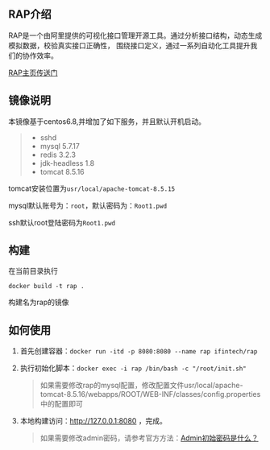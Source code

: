 ## RAP介绍

RAP是一个由阿里提供的可视化接口管理开源工具。通过分析接口结构，动态生成模拟数据，校验真实接口正确性， 围绕接口定义，通过一系列自动化工具提升我们的协作效率。

[RAP主页传送门](http://rapapi.org/org/index.do)

## 镜像说明

本镜像基于centos6.8,并增加了如下服务，并且默认开机启动。

> * sshd
> * mysql 5.7.17
> * redis 3.2.3
> * jdk-headless 1.8
> * tomcat 8.5.16

tomcat安装位置为`usr/local/apache-tomcat-8.5.15`

mysql默认账号为：`root`，默认密码为：`Root1.pwd`

ssh默认root登陆密码为`Root1.pwd`


## 构建
在当前目录执行
```
docker build -t rap .
```
构建名为rap的镜像

## 如何使用

1. 首先创建容器：`docker run -itd -p 8080:8080 --name rap ifintech/rap`

2. 执行初始化脚本：`docker exec -i rap /bin/bash -c "/root/init.sh"`

   > 如果需要修改rap的mysql配置，修改配置文件usr/local/apache-tomcat-8.5.16/webapps/ROOT/WEB-INF/classes/config.properties中的配置即可

3. 本地构建访问：http://127.0.0.1:8080 ，完成。

   > 如果需要修改admin密码，请参考官方方法：[Admin初始密码是什么？](https://github.com/thx/RAP/wiki/deploy_manual_cn)

